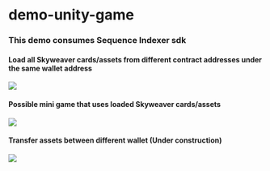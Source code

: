 # demo-unity-game
### This demo consumes Sequence Indexer sdk

#### Load all Skyweaver cards/assets from different contract addresses under the same wallet address
![](https://github.com/0xsequence/demo-unity-game/blob/master/Demo/load_skyweaver_card.gif)
#### Possible mini game that uses loaded Skyweaver cards/assets
![](https://github.com/0xsequence/demo-unity-game/blob/master/Demo/mini_game_with_card.gif)
#### Transfer assets between different wallet (Under construction)
![](https://github.com/0xsequence/demo-unity-game/blob/master/Demo/transfer_card_drag_drop.gif)